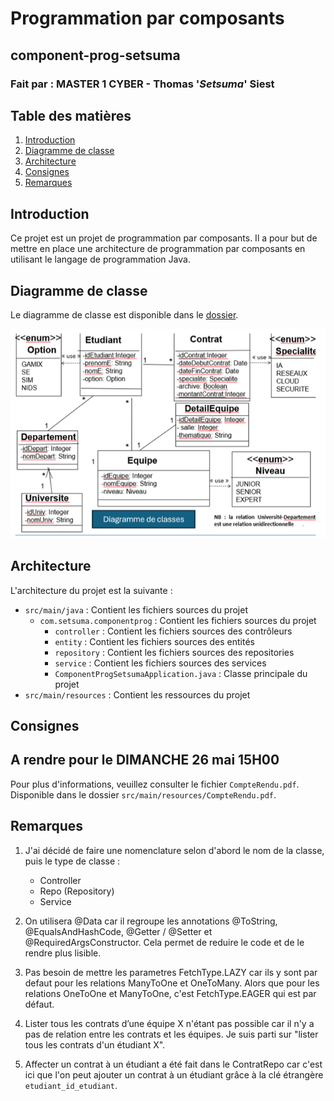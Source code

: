 # Programmation par composants
## component-prog-setsuma
### Fait par : MASTER 1 CYBER - Thomas '*Setsuma*' Siest

## Table des matières
1. [Introduction](#introduction)
2. [Diagramme de classe](#diagramme-de-classe)
3. [Architecture](#architecture)
4. [Consignes](#consignes)
5. [Remarques](#remarques)

## Introduction
Ce projet est un projet de programmation par composants. 
Il a pour but de mettre en place une architecture de programmation par composants en utilisant le langage de programmation Java.

## Diagramme de classe
Le diagramme de classe est disponible dans le [dossier](src/main/resources/MCD-MLD.png).

![MCD-MLD](src/main/resources/MCD-MLD.png)

## Architecture
L'architecture du projet est la suivante :
- `src/main/java` : Contient les fichiers sources du projet
  - `com.setsuma.componentprog` : Contient les fichiers sources du projet
    - `controller` : Contient les fichiers sources des contrôleurs
    - `entity` : Contient les fichiers sources des entités
    - `repository` : Contient les fichiers sources des repositories
    - `service` : Contient les fichiers sources des services
    - `ComponentProgSetsumaApplication.java` : Classe principale du projet
- `src/main/resources` : Contient les ressources du projet

## Consignes
##  A rendre pour le DIMANCHE 26 mai 15H00

Pour plus d'informations, veuillez consulter le fichier `CompteRendu.pdf`.
Disponible dans le dossier `src/main/resources/CompteRendu.pdf`.

## Remarques
1. J'ai décidé de faire une nomenclature selon d'abord le nom de la classe, 
puis le type de classe :
   * Controller
   * Repo (Repository)
   * Service


2. On utilisera @Data car il regroupe les annotations 
@ToString, @EqualsAndHashCode, @Getter / @Setter et @RequiredArgsConstructor.
Cela permet de reduire le code et de le rendre plus lisible.


3. Pas besoin de mettre les parametres FetchType.LAZY car ils y sont par defaut pour les relations ManyToOne et OneToMany.
Alors que pour les relations OneToOne et ManyToOne, c'est FetchType.EAGER qui est par défaut.


4. Lister tous les contrats d’une équipe X n'étant pas possible car il n'y a pas de relation entre les contrats et les équipes.
Je suis parti sur "lister tous les contrats d'un étudiant X".


5. Affecter un contrat à un étudiant a été fait dans le ContratRepo
car c'est ici que l'on peut ajouter un contrat à un étudiant 
grâce à la clé étrangère `etudiant_id_etudiant`.